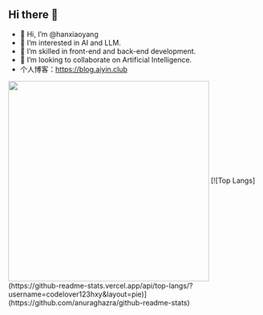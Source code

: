 ## Hi there 👋

<!--
**codelover123hxy/codelover123hxy** is a ✨ _special_ ✨ repository because its `README.md` (this file) appears on your GitHub profile.

Here are some ideas to get you started:

- 🔭 I’m currently working on ...
- 🌱 I’m currently learning ...
- 👯 I’m looking to collaborate on ...
- 🤔 I’m looking for help with ...
- 💬 Ask me about ...
- 📫 How to reach me: ...
- 😄 Pronouns: ...
- ⚡ Fun fact: ...
-->

- 👋 Hi, I’m @hanxiaoyang
- 👀 I’m interested in AI and LLM.
- 🌱 I’m skilled in front-end and back-end development.
- 💞️ I’m looking to collaborate on Artificial Intelligence.
- 个人博客：https://blog.aiyin.club

<img align="center" width="400" src="https://github-readme-stats.vercel.app/api?username=codelover123hxy&theme=transparent&include_all_commits=true&show_icons=true&hide_border=true" />
[![Top Langs](https://github-readme-stats.vercel.app/api/top-langs/?username=codelover123hxy&layout=pie)](https://github.com/anuraghazra/github-readme-stats)
